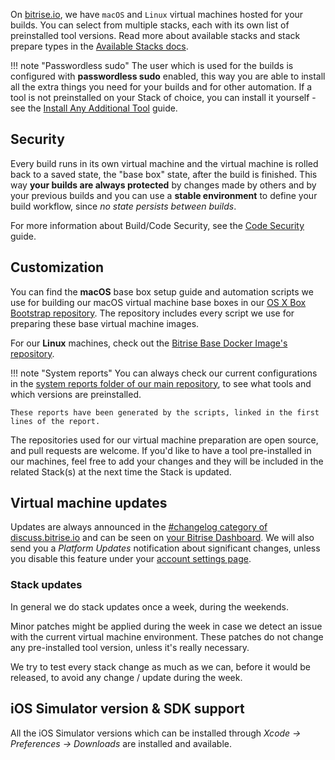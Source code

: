 On [bitrise.io](https://www.bitrise.io), we have `macOS` and `Linux` virtual machines hosted for your builds.
You can select from multiple stacks, each with its own list of preinstalled tool versions.
Read more about available stacks and stack prepare types in the [Available Stacks docs](/infrastructure/available-stacks/).


!!! note "Passwordless sudo"
    The user which is used for the builds is configured with **passwordless sudo** enabled,
    this way you are able to install all the extra things you need for your builds and for other automation.
    If a tool is not preinstalled on your Stack of choice,
    you can install it yourself - see the [Install Any Additional Tool](/tips-and-tricks/install-additional-tools/) guide.

## Security

Every build runs in its own virtual machine and the virtual machine is rolled back to a saved state,
the "base box" state, after the build is finished.
This way **your builds are always protected** by changes made by others
and by your previous builds and you can use a **stable environment** to define your build workflow,
since *no state persists between builds*.


For more information about Build/Code Security, see the [Code Security](/getting-started/code-security/) guide.

## Customization

You can find the **macOS** base box setup guide and automation scripts we use for building our
macOS virtual machine base boxes in our [OS X Box Bootstrap repository](https://github.com/bitrise-io/osx-box-bootstrap).
The repository includes every script we use for preparing these base virtual machine images.

For our **Linux** machines, check out the [Bitrise Base Docker Image's repository](https://github.com/bitrise-docker/bitrise-base).

!!! note "System reports"
    You can always check our current configurations in the
    [system reports folder of our main repository](https://github.com/bitrise-io/bitrise.io/tree/master/system_reports),
    to see what tools and which versions are preinstalled.

    These reports have been generated by the scripts, linked in the first lines of the report.

The repositories used for our virtual machine preparation are open source,
and pull requests are welcome.
If you'd like to have a tool pre-installed in our machines,
feel free to add your changes and they will be included in the related Stack(s)
at the next time the Stack is updated.

## Virtual machine updates

Updates are always announced in the [#changelog category of discuss.bitrise.io](https://discuss.bitrise.io/c/changelog)
and can be seen on [your Bitrise Dashboard](https://www.bitrise.io/dashboard).
We will also send you a *Platform Updates* notification about significant changes,
unless you disable this feature under your [account settings page](https://www.bitrise.io/me/profile).

### Stack updates

In general we do stack updates once a week, during the weekends.

Minor patches might be applied during the week in case we detect an issue
with the current virtual machine environment.
These patches do not change any pre-installed tool version, unless it's really necessary.

We try to test every stack change as much as we can, before it would be
released, to avoid any change / update during the week.

## iOS Simulator version & SDK support

All the iOS Simulator versions which can be installed
through *Xcode -> Preferences -> Downloads* are installed and available.
